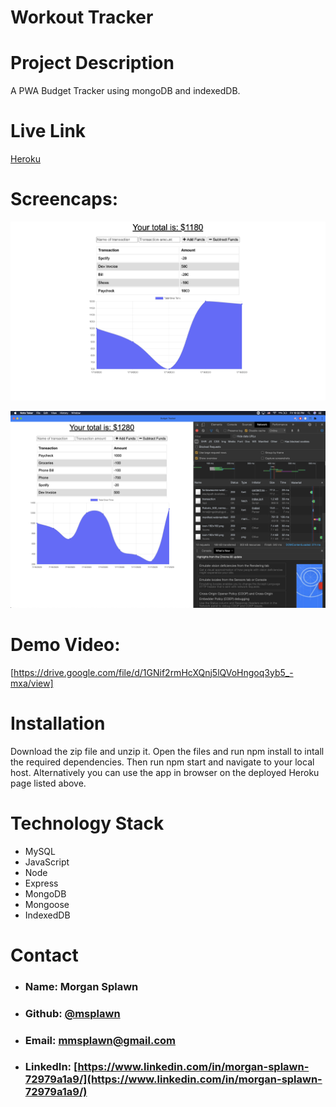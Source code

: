 # Workout Tracker

# **Project Description**
A PWA Budget Tracker using mongoDB and indexedDB.

# **Live Link**
[Heroku](https://guarded-river-16272.herokuapp.com/)

# **Screencaps:**
![Web Demo](./public/assets/1.png)  

![App Demo](./public/assets/2.png)  

# **Demo Video:**
[https://drive.google.com/file/d/1GNif2rmHcXQnj5lQVoHngoq3yb5_-mxa/view]

# **Installation**
Download the zip file and unzip it. Open the files and run npm install to intall the required dependencies. Then run npm start and navigate to your local host. Alternatively you can use the app in browser on the deployed Heroku page listed above.


# **Technology Stack**
* MySQL
* JavaScript
* Node
* Express
* MongoDB
* Mongoose
* IndexedDB

# **Contact**
* ### **Name:**  Morgan Splawn
* ### **Github:**  [@msplawn](https://github.com/msplawn)
* ### **Email:**  [mmsplawn@gmail.com](msplawn@gmail.com)
* ### **LinkedIn:**  [https://www.linkedin.com/in/morgan-splawn-72979a1a9/](https://www.linkedin.com/in/morgan-splawn-72979a1a9/)

